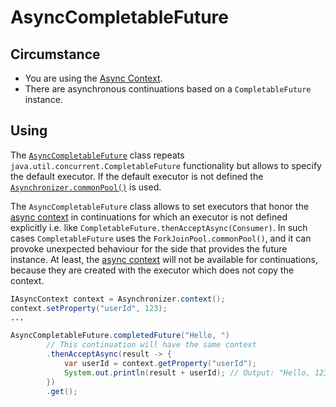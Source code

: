 # AsyncCompletableFuture

## Circumstance

* You are using the [Async Context](async-context.md).
* There are asynchronous continuations based on a `CompletableFuture` instance.

## Using

The [`AsyncCompletableFuture`](../asynchronizer/src/main/java/ru/asynchronizer/util/concurrent/AsyncCompletableFuture.java) class
repeats `java.util.concurrent.CompletableFuture` functionality but allows to specify the default executor.
If the default executor is not defined the [`Asynchronizer.commonPool()`](../asynchronizer/src/main/java/ru/asynchronizer/util/concurrent/Asynchronizer.java)
is used.

The `AsyncCompletableFuture` class allows to set executors that honor the [async context](async-context.md) in continuations
for which an executor is not defined explicitly i.e. like `CompletableFuture.thenAcceptAsync(Consumer)`.
In such cases `CompletableFuture` uses the `ForkJoinPool.commonPool()`, and it can provoke unexpected behaviour
for the side that provides the future instance. At least, the [async context](async-context.md) will not be available for
continuations, because they are created with the executor which does not copy the context.

```java
IAsyncContext context = Asynchronizer.context();
context.setProperty("userId", 123);
...

AsyncCompletableFuture.completedFuture("Hello, ")
        // This continuation will have the same context
        .thenAcceptAsync(result -> {
            var userId = context.getProperty("userId");
            System.out.println(result + userId); // Output: "Hello, 123"
        })
        .get();
```
